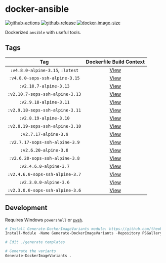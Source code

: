 # docker-ansible

[![github-actions](https://github.com/theohbrothers/docker-ansible/workflows/ci-master-pr/badge.svg)](https://github.com/theohbrothers/docker-ansible/actions)
[![github-release](https://img.shields.io/github/v/release/theohbrothers/docker-ansible?style=flat-square)](https://github.com/theohbrothers/docker-ansible/releases/)
[![docker-image-size](https://img.shields.io/docker/image-size/theohbrothers/docker-ansible/latest)](https://hub.docker.com/r/theohbrothers/docker-ansible)

Dockerized `ansible` with useful tools.

## Tags

| Tag | Dockerfile Build Context |
|:-------:|:---------:|
| `:v4.8.0-alpine-3.15`, `:latest` | [View](variants/v4.8.0-alpine-3.15) |
| `:v4.8.0-sops-ssh-alpine-3.15` | [View](variants/v4.8.0-sops-ssh-alpine-3.15) |
| `:v2.10.7-alpine-3.13` | [View](variants/v2.10.7-alpine-3.13) |
| `:v2.10.7-sops-ssh-alpine-3.13` | [View](variants/v2.10.7-sops-ssh-alpine-3.13) |
| `:v2.9.18-alpine-3.11` | [View](variants/v2.9.18-alpine-3.11) |
| `:v2.9.18-sops-ssh-alpine-3.11` | [View](variants/v2.9.18-sops-ssh-alpine-3.11) |
| `:v2.8.19-alpine-3.10` | [View](variants/v2.8.19-alpine-3.10) |
| `:v2.8.19-sops-ssh-alpine-3.10` | [View](variants/v2.8.19-sops-ssh-alpine-3.10) |
| `:v2.7.17-alpine-3.9` | [View](variants/v2.7.17-alpine-3.9) |
| `:v2.7.17-sops-ssh-alpine-3.9` | [View](variants/v2.7.17-sops-ssh-alpine-3.9) |
| `:v2.6.20-alpine-3.8` | [View](variants/v2.6.20-alpine-3.8) |
| `:v2.6.20-sops-ssh-alpine-3.8` | [View](variants/v2.6.20-sops-ssh-alpine-3.8) |
| `:v2.4.6.0-alpine-3.7` | [View](variants/v2.4.6.0-alpine-3.7) |
| `:v2.4.6.0-sops-ssh-alpine-3.7` | [View](variants/v2.4.6.0-sops-ssh-alpine-3.7) |
| `:v2.3.0.0-alpine-3.6` | [View](variants/v2.3.0.0-alpine-3.6) |
| `:v2.3.0.0-sops-ssh-alpine-3.6` | [View](variants/v2.3.0.0-sops-ssh-alpine-3.6) |

## Development

Requires Windows `powershell` or [`pwsh`](https://github.com/PowerShell/PowerShell).

```powershell
# Install Generate-DockerImageVariants module: https://github.com/theohbrothers/Generate-DockerImageVariants
Install-Module -Name Generate-DockerImageVariants -Repository PSGallery -Scope CurrentUser -Force -Verbose

# Edit ./generate templates

# Generate the variants
Generate-DockerImageVariants .
```
